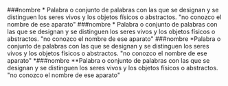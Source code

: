 ###nombre
*
Palabra o conjunto de palabras con las que se designan y se distinguen los seres vivos y los objetos físicos o abstractos.
"no conozco el nombre de ese aparato"
###nombre
*
Palabra o conjunto de palabras con las que se designan y se distinguen los seres vivos y los objetos físicos o abstractos.
"no conozco el nombre de ese aparato"
###nombre
*Palabra o conjunto de palabras con las que se designan y se distinguen los seres vivos y los objetos físicos o abstractos.
"no conozco el nombre de ese aparato"
*###nombre
**Palabra o conjunto de palabras con las que se designan y se distinguen los seres vivos y los objetos físicos o abstractos.
"no conozco el nombre de ese aparato"
